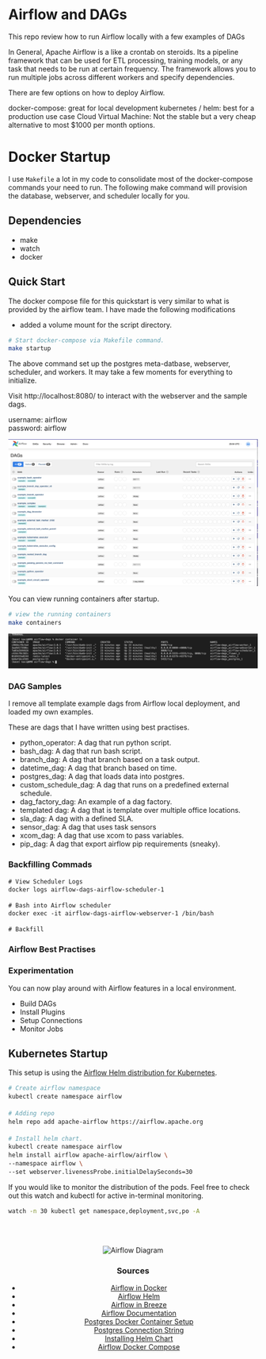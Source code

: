 # Airflow and DAGs

This repo review how to run Airflow locally with a few examples of DAGs 

In General, Apache Airflow is a like a crontab on steroids. Its a pipeline framework that can be used for ETL processing, training models, or any task that needs to be run at certain frequency. The framework allows you to run multiple jobs across different workers and specify dependencies. 

There are few options on how to deploy Airflow.

docker-compose: great for local development
kubernetes / helm: best for a production use case
Cloud Virtual Machine: Not the stable but a very cheap alternative to most $1000 per month options.

# Docker Startup

I use `Makefile` a lot in my code to consolidate most of the docker-compose commands your need to run.  The following make command will provision the database, webserver, and scheduler locally for you. 


## Dependencies

- make
- watch
- docker

## Quick Start

The docker compose file for this quickstart is very similar to what is provided by the airflow team. I have made the following modifications

- added a volume mount for the script directory.

```bash
# Start docker-compose via Makefile command.
make startup
```

The above command set up the postgres meta-datbase, webserver, scheduler, and workers. It may take a few moments for everything to initialize.

Visit http://localhost:8080/ to interact with the webserver and the sample dags.

username: airflow  
password: airflow

![WebServer](/images/webserver.png)

You can view running containers after startup.

```bash
# view the running containers
make containers
```

![Containers](/images/running_containers.png)


### DAG Samples

I remove all template example dags from Airflow local deployment, and loaded my own examples. 

These are dags that I have written using best practises.

- python_operator: A dag that run python script.
- bash_dag: A dag that run bash script.
- branch_dag: A dag that branch based on a task output.
- datetime_dag: A dag that branch based on time.
- postgres_dag: A dag that loads data into postgres.
- custom_schedule_dag: A dag that runs on a predefined external schedule.
- dag_factory_dag: An example of a dag factory.
- templated dag: A dag that is template over multiple office locations.
- sla_dag: A dag with a defined SLA.
- sensor_dag: A dag that uses task sensors
- xcom_dag: A dag that use xcom to pass variables.
- pip_dag: A dag that export airflow pip requirements (sneaky).


### Backfilling Commads

```
# View Scheduler Logs
docker logs airflow-dags-airflow-scheduler-1

# Bash into Airflow scheduler
docker exec -it airflow-dags-airflow-webserver-1 /bin/bash

# Backfill 

```


### Airflow Best Practises

### Experimentation

You can now play around with Airflow features in a local environment.

- Build DAGs
- Install Plugins
- Setup Connections
- Monitor Jobs

## Kubernetes Startup

This setup is using the [Airflow Helm distribution for Kubernetes](https://airflow.apache.org/docs/helm-chart/stable/index.html).

```bash
# Create airflow namespace
kubectl create namespace airflow

# Adding repo
helm repo add apache-airflow https://airflow.apache.org

# Install helm chart.
kubectl create namespace airflow
helm install airflow apache-airflow/airflow \
--namespace airflow \
--set webserver.livenessProbe.initialDelaySeconds=30
```

If you would like to monitor the distribution of the pods. Feel free to check out this watch and kubectl for active in-terminal monitoring.

```bash
watch -n 30 kubectl get namespace,deployment,svc,po -A
```

<br></br><center>
![Airflow Diagram](https://www.xenonstack.com/images/insights/xenonstack-what-is-apache-airflow.png)

### Sources

- [Airflow in Docker](https://airflow.apache.org/docs/apache-airflow/stable/start/docker.html)
- [Airflow Helm](https://github.com/apache/airflow/tree/master/chart)
- [Airflow in Breeze](https://github.com/apache/airflow/blob/master/BREEZE.rst)
- [Airflow Documentation](https://airflow.apache.org/)
- [Postgres Docker Container Setup](https://www.saltycrane.com/blog/2019/01/how-run-postgresql-docker-mac-local-development///)
- [Postgres Connection String](https://airflow.apache.org/howto/connection/postgres.html)
- [Installing Helm Chart](http://apache-airflow-docs.s3-website.eu-central-1.amazonaws.com/docs/helm-chart/latest/index.html)
- [Airflow Docker Compose](https://airflow.apache.org/docs/apache-airflow/2.4.3/docker-compose.yaml)